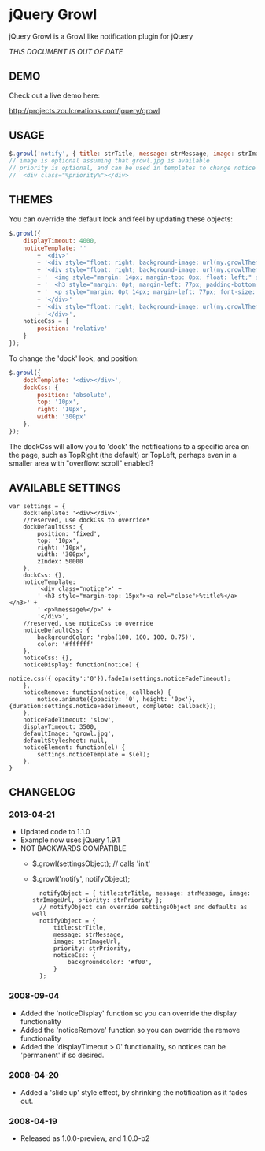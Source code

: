 jQuery Growl
============

jQuery Growl is a Growl like notification plugin for jQuery

*THIS DOCUMENT IS OUT OF DATE*

## DEMO

Check out a live demo here: 

http://projects.zoulcreations.com/jquery/growl

## USAGE
```javascript
$.growl('notify', { title: strTitle, message: strMessage, image: strImage, priority: strPriority });
// image is optional assuming that growl.jpg is available
// priority is optional, and can be used in templates to change notice appearances through CSS
//  <div class="%priority%"></div>
```

## THEMES

You can override the default look and feel by updating these objects:
```javascript
$.growl({
	displayTimeout: 4000,
	noticeTemplate: ''
		+ '<div>'
		+ '<div style="float: right; background-image: url(my.growlTheme/normalTop.png); position: relative; width: 259px; height: 16px; margin: 0pt;"></div>'
		+ '<div style="float: right; background-image: url(my.growlTheme/normalBackground.png); position: relative; display: block; color: #ffffff; font-family: Arial; font-size: 12px; line-height: 14px; width: 259px; margin: 0pt;">' 
		+ '  <img style="margin: 14px; margin-top: 0px; float: left;" src="%image%" />'
		+ '  <h3 style="margin: 0pt; margin-left: 77px; padding-bottom: 10px; font-size: 13px;">%title%</h3>'
		+ '  <p style="margin: 0pt 14px; margin-left: 77px; font-size: 12px;">%message%</p>'
		+ '</div>'
		+ '<div style="float: right; background-image: url(my.growlTheme/normalBottom.png); position: relative; width: 259px; height: 16px; margin-bottom: 10px;"></div>'
		+ '</div>',
	noticeCss = {
		position: 'relative'
	}
});
```
To change the 'dock' look, and position: 
```javascript
$.growl({
	dockTemplate: '<div></div>',
	dockCss: {
		position: 'absolute',
		top: '10px',
		right: '10px',
		width: '300px'
	},
});
```  
The dockCss will allow you to 'dock' the notifications to a specific area
on the page, such as TopRight (the default) or TopLeft, perhaps even in a
smaller area with "overflow: scroll" enabled?

## AVAILABLE SETTINGS

	var settings = {
		dockTemplate: '<div></div>',
		//reserved, use dockCss to override*
		dockDefaultCss: {
			position: 'fixed',
			top: '10px',
			right: '10px',
			width: '300px',
			zIndex: 50000
		},
		dockCss: {},
		noticeTemplate: 
			'<div class="notice">' +
			' <h3 style="margin-top: 15px"><a rel="close">%title%</a></h3>' +
			' <p>%message%</p>' +
			'</div>',
		//reserved, use noticeCss to override	
		noticeDefaultCss: {
			backgroundColor: 'rgba(100, 100, 100, 0.75)',
			color: '#ffffff'
		},
		noticeCss: {},
		noticeDisplay: function(notice) {
			notice.css({'opacity':'0'}).fadeIn(settings.noticeFadeTimeout);
		},
		noticeRemove: function(notice, callback) {
			notice.animate({opacity: '0', height: '0px'}, {duration:settings.noticeFadeTimeout, complete: callback});
		},
		noticeFadeTimeout: 'slow',
		displayTimeout: 3500,
		defaultImage: 'growl.jpg',
		defaultStylesheet: null,
		noticeElement: function(el) {
			settings.noticeTemplate = $(el);
		},
	}


## CHANGELOG

### 2013-04-21
* Updated code to 1.1.0
* Example now uses jQuery 1.9.1
* NOT BACKWARDS COMPATIBLE
	* $.growl(settingsObject); // calls 'init'
	* $.growl('notify', notifyObject); 
	
			notifyObject = { title:strTitle, message: strMessage, image: strImageUrl, priority: strPriority };
			// notifyObject can override settingsObject and defaults as well
			notifyObject = { 
				title:strTitle, 
				message: strMessage, 
				image: strImageUrl, 
				priority: strPriority,
				noticeCss: {
					backgroundColor: '#f00',
				}
			};

### 2008-09-04
* Added the 'noticeDisplay' function so you can override the display functionality
* Added the 'noticeRemove' function so you can override the remove functionality
* Added the 'displayTimeout > 0' functionality, so notices can be 'permanent' if so desired.

### 2008-04-20
* Added a 'slide up' style effect, by shrinking the notification as it fades out.

### 2008-04-19
* Released as 1.0.0-preview, and 1.0.0-b2
